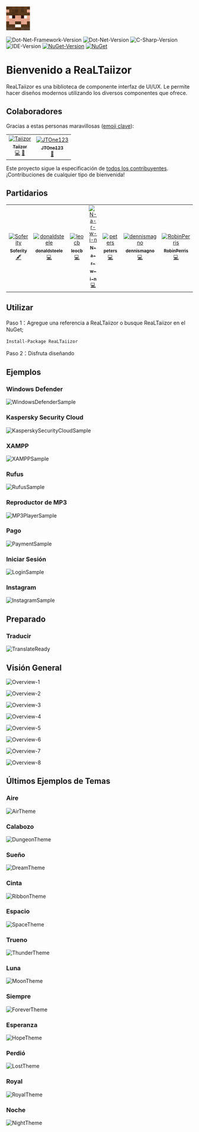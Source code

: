 ![Logo](https://raw.githubusercontent.com/Taiizor/ReaLTaiizor/develop/.images/Logo.png)

![Dot-Net-Framework-Version](https://img.shields.io/badge/.NET%20Framework-%3E%3D4.0-blue)
![Dot-Net-Version](https://img.shields.io/badge/.NET-%3E%3D5.0-blue)
![C-Sharp-Version](https://img.shields.io/badge/C%23-9.0-blue.svg)
![IDE-Version](https://img.shields.io/badge/IDE-VS2019-blue.svg)
[![NuGet-Version](https://img.shields.io/nuget/v/ReaLTaiizor.svg)](https://www.nuget.org/packages/ReaLTaiizor)
[![NuGet](https://img.shields.io/nuget/dt/ReaLTaiizor)](https://www.nuget.org/api/v2/package/ReaLTaiizor)

# Bienvenido a ReaLTaiizor
ReaLTaiizor es una biblioteca de componente interfaz de UI/UX. Le permite hacer diseños modernos utilizando los diversos componentes que ofrece.

## Colaboradores

Gracias a estas personas maravillosas ([emoji clave](https://allcontributors.org/docs/es-es/emoji-key)):

<table>
  <tr>
    <td align="center">
		<a href="https://github.com/Taiizor">
			<img src="https://avatars3.githubusercontent.com/u/41683699?s=460&v=4" width="80px;" alt="Taiizor"/>
			<br/>
			<sub>
				<b>Taiizor</b>
			</sub>
		</a>
		<br/>
		<a href="https://github.com/Taiizor/ReaLTaiizor/commits?author=Taiizor" title="Código">💻</a>
		<a href="https://www.taiizor.com" title="Ideas & Planificación, Comentarios">🤔</a>
	</td>
    <td align="center">
		<a href="https://github.com/JTOne123">
			<img src="https://avatars3.githubusercontent.com/u/3457140?s=460&v=4" width="80px;" alt="JTOne123"/>
			<br/>
			<sub>
				<b>JTOne123</b>
			</sub>
		</a>
		<br/>
		<a href="https://github.com/Taiizor/ReaLTaiizor/commits?author=JTOne123" title="Solicitudes de Extracción Revisadas">👀</a>
	</td>
  </tr>
</table>

Este proyecto sigue la especificación de [todos los contribuyentes](https://github.com/all-contributors/all-contributors). ¡Contribuciones de cualquier tipo de bienvenida!

## Partidarios

<table>
  <tr>
    <td align="center">
		<a href="https://github.com/Soferity">
			<img src="https://avatars3.githubusercontent.com/u/63516515?s=200&v=4" width="80px;" alt="Soferity"/>
			<br/>
			<sub>
				<b>Soferity</b>
			</sub>
		</a>
		<br/>
		<a href="https://github.com/Soferity" target="_blank" title="Contenido">🖋</a>
	</td>
	<td align="center">
		<a href="https://github.com/donaldsteele">
			<img src="https://avatars3.githubusercontent.com/u/8108109?s=200&v=4" width="80px;" alt="donaldsteele"/>
			<br/>
			<sub>
				<b>donaldsteele</b>
			</sub>
		</a>
		<br/>
		<a href="https://github.com/donaldsteele" target="_blank" title="Código">💻</a>
	</td>
	<td align="center">
		<a href="https://github.com/leocb">
			<img src="https://avatars3.githubusercontent.com/u/8310271?s=200&v=4" width="80px;" alt="leocb"/>
			<br/>
			<sub>
				<b>leocb</b>
			</sub>
		</a>
		<br/>
		<a href="https://github.com/leocb" target="_blank" title="Código">💻</a>
	</td>
	<td align="center">
		<a href="https://github.com/N-a-r-w-i-n">
			<img src="https://avatars3.githubusercontent.com/u/25624385?s=200&v=4" width="80px;" alt="N-a-r-w-i-n"/>
			<br/>
			<sub>
				<b>N-a-r-w-i-n</b>
			</sub>
		</a>
		<br/>
		<a href="https://github.com/N-a-r-w-i-n" target="_blank" title="Código">💻</a>
	</td>
	<td align="center">
		<a href="https://github.com/peters">
			<img src="https://avatars3.githubusercontent.com/u/869?s=200&v=4" width="80px;" alt="peters"/>
			<br/>
			<sub>
				<b>peters</b>
			</sub>
		</a>
		<br/>
		<a href="https://github.com/peters" target="_blank" title="Código">💻</a>
	</td>
	<td align="center">
		<a href="https://github.com/dennismagno">
			<img src="https://avatars3.githubusercontent.com/u/5070675?s=200&v=4" width="80px;" alt="dennismagno"/>
			<br/>
			<sub>
				<b>dennismagno</b>
			</sub>
		</a>
		<br/>
		<a href="https://github.com/dennismagno" target="_blank" title="Código">💻</a>
	</td>
	<td align="center">
		<a href="https://github.com/RobinPerris">
			<img src="https://avatars3.githubusercontent.com/u/1886599?s=200&v=4" width="80px;" alt="RobinPerris"/>
			<br/>
			<sub>
				<b>RobinPerris</b>
			</sub>
		</a>
		<br/>
		<a href="https://github.com/RobinPerris" target="_blank" title="Código">💻</a>
	</td>
  </tr>
</table>

## Utilizar

Paso 1：Agregue una referencia a ReaLTaiizor o busque ReaLTaiizor en el NuGet;

```Install-Package ReaLTaiizor```

Paso 2：Disfruta diseñando

## Ejemplos

### Windows Defender

![WindowsDefenderSample](https://raw.githubusercontent.com/Taiizor/ReaLTaiizor/develop/.screenshots/Windows_Defender.png)

### Kaspersky Security Cloud

![KasperskySecurityCloudSample](https://raw.githubusercontent.com/Taiizor/ReaLTaiizor/develop/.screenshots/Kaspersky_Security_Cloud.png)

### XAMPP

![XAMPPSample](https://raw.githubusercontent.com/Taiizor/ReaLTaiizor/develop/.screenshots/XAMPP.png)

### Rufus

![RufusSample](https://raw.githubusercontent.com/Taiizor/ReaLTaiizor/develop/.screenshots/Rufus.gif)

### Reproductor de MP3

![MP3PlayerSample](https://raw.githubusercontent.com/Taiizor/ReaLTaiizor/develop/.screenshots/MP3_Player.png)

### Pago

![PaymentSample](https://raw.githubusercontent.com/Taiizor/ReaLTaiizor/develop/.screenshots/Payment.png)

### Iniciar Sesión

![LoginSample](https://raw.githubusercontent.com/Taiizor/ReaLTaiizor/develop/.screenshots/Login.png)

### Instagram

![InstagramSample](https://raw.githubusercontent.com/Taiizor/ReaLTaiizor/develop/.screenshots/Instagram.png)

## Preparado

### Traducir

![TranslateReady](https://raw.githubusercontent.com/Taiizor/ReaLTaiizor/develop/.screenshots/Translate.png)

## Visión General

![Overview-1](https://raw.githubusercontent.com/Taiizor/ReaLTaiizor/develop/.screenshots/Material.gif)

![Overview-2](https://raw.githubusercontent.com/Taiizor/ReaLTaiizor/develop/.screenshots/Metro.gif)

![Overview-3](https://raw.githubusercontent.com/Taiizor/ReaLTaiizor/develop/.screenshots/Poison.gif)

![Overview-4](https://raw.githubusercontent.com/Taiizor/ReaLTaiizor/develop/.screenshots/Crown.gif)

![Overview-5](https://raw.githubusercontent.com/Taiizor/ReaLTaiizor/develop/.screenshots/Form1.png)

![Overview-6](https://raw.githubusercontent.com/Taiizor/ReaLTaiizor/develop/.screenshots/Form2.png)

![Overview-7](https://raw.githubusercontent.com/Taiizor/ReaLTaiizor/develop/.screenshots/Sky.png)

![Overview-8](https://raw.githubusercontent.com/Taiizor/ReaLTaiizor/develop/.screenshots/Alone.png)

## Últimos Ejemplos de Temas

### Aire

![AirTheme](https://raw.githubusercontent.com/Taiizor/ReaLTaiizor/develop/.screenshots/Air.png)

### Calabozo

![DungeonTheme](https://raw.githubusercontent.com/Taiizor/ReaLTaiizor/develop/.screenshots/Dungeon.png)

### Sueño

![DreamTheme](https://raw.githubusercontent.com/Taiizor/ReaLTaiizor/develop/.screenshots/Dream.png)

### Cinta

![RibbonTheme](https://raw.githubusercontent.com/Taiizor/ReaLTaiizor/develop/.screenshots/Ribbon.png)

### Espacio

![SpaceTheme](https://raw.githubusercontent.com/Taiizor/ReaLTaiizor/develop/.screenshots/Space.png)

### Trueno

![ThunderTheme](https://raw.githubusercontent.com/Taiizor/ReaLTaiizor/develop/.screenshots/Thunder.png)

### Luna

![MoonTheme](https://raw.githubusercontent.com/Taiizor/ReaLTaiizor/develop/.screenshots/Moon.png)

### Siempre

![ForeverTheme](https://raw.githubusercontent.com/Taiizor/ReaLTaiizor/develop/.screenshots/Forever.png)

### Esperanza

![HopeTheme](https://raw.githubusercontent.com/Taiizor/ReaLTaiizor/develop/.screenshots/Hope.png)

### Perdió

![LostTheme](https://raw.githubusercontent.com/Taiizor/ReaLTaiizor/develop/.screenshots/Lost.png)

### Royal

![RoyalTheme](https://raw.githubusercontent.com/Taiizor/ReaLTaiizor/develop/.screenshots/Royal.png)

### Noche

![NightTheme](https://raw.githubusercontent.com/Taiizor/ReaLTaiizor/develop/.screenshots/Night.png)